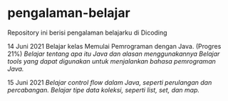 # pengalaman-belajar
Repository ini berisi pengalaman belajarku di Dicoding

14 Juni 2021
Belajar kelas Memulai Pemrograman dengan Java. (Progres 21%)
*Belajar tentang apa itu Java dan alasan menggunakannya*
*Belajar tools yang dapat digunakan untuk menjalankan bahasa pemrograman Java.*

15 Juni 2021
*Belajar control flow dalam Java, seperti perulangan dan percabangan.*
*Belajar tipe data koleksi, seperti list, set, dan map.*
